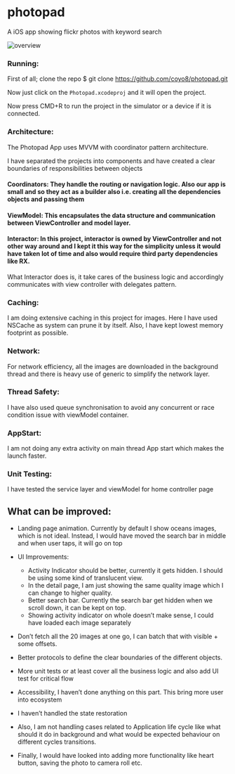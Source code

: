 # photopad
A iOS app showing flickr photos with keyword search

![overview](https://github.com/coyo8/photopad/blob/master/photopad.gif)

### Running:
First of all; clone the repo
$ git clone https://github.com/coyo8/photopad.git

Now just click on the `Photopad.xcodeproj` and it will open the project.

Now press CMD+R to run the project in the simulator or a device if it is connected.

### Architecture:

The Photopad App uses MVVM with coordinator pattern architecture.

I have separated the projects into components and have created a clear boundaries of responsibilities between objects

#### Coordinators: They handle the routing or navigation logic. Also our app is small and so they act as a builder also i.e. creating all the dependencies objects and passing them

#### ViewModel: This encapsulates the data structure and communication between ViewController and model layer.

#### Interactor: In this project, interactor is owned by ViewController and not other way around and I kept it this way for the simplicity unless it would have taken lot of time and also would require third party dependencies like RX.

What Interactor does is, it take cares of the business logic and accordingly communicates with view controller with delegates pattern.

### Caching:
I am doing extensive caching in this project for images. Here I have used NSCache as system can prune it by itself. Also, I have kept lowest memory footprint as possible.

### Network:
For network efficiency, all the images are downloaded in the background thread and there is heavy use of generic to simplify the network layer.

### Thread Safety:
I have also used queue synchronisation to avoid any concurrent or race condition issue with viewModel container.

### AppStart:
I am not doing any extra activity on main thread App start which makes the launch faster.


### Unit Testing:
I have tested the service layer and viewModel for home controller page


## What can be improved:

* Landing page animation. Currently by default I show oceans images, which is not ideal. Instead, I would have moved the search bar in middle and when user taps, it will go on top
* UI Improvements: 
    * Activity Indicator should be better, currently it gets hidden. I should be using some kind of translucent view.
    * In the detail page, I am just showing the same quality image which I can change to higher quality.
    * Better search bar. Currently the search bar get hidden when we scroll down, it can be kept on top.
    * Showing activity indicator on whole doesn’t make sense, I could have loaded each image separately

* Don’t fetch all the 20 images at one go, I can batch that with visible + some offsets.
* Better protocols to define the clear boundaries of the different objects.
* More unit tests or at least cover all the business logic and also add UI test for critical flow
* Accessibility, I haven’t done anything on this part. This bring more user into ecosystem
* I haven’t handled the state restoration 
* Also, I am not handling cases related to Application life cycle like what should it do in background and what would be expected behaviour on different cycles transitions.
* Finally, I would have looked into adding more functionality like heart button, saving the photo to camera roll etc.

